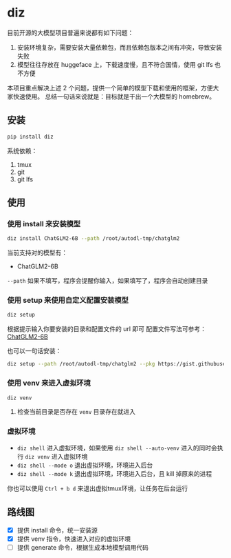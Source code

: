 # diz

目前开源的大模型项目普遍来说都有如下问题：
1. 安装环境复杂，需要安装大量依赖包，而且依赖包版本之间有冲突，导致安装失败
2. 模型往往存放在 huggeface 上，下载速度慢，且不符合国情，使用 git lfs 也不方便

本项目重点解决上述 2 个问题，提供一个简单的模型下载和使用的框架，方便大家快速使用。
总结一句话来说就是：目标就是干出一个大模型的 homebrew。

## 安装

```bash
pip install diz
```

系统依赖：
1. tmux
2. git
3. git lfs

## 使用

### 使用 install 来安装模型
```bash
diz install ChatGLM2-6B --path /root/autodl-tmp/chatglm2
```
当前支持对的模型有：
- ChatGLM2-6B

`--path` 如果不填写，程序会提醒你输入，如果填写了，程序会自动创建目录

### 使用 setup 来使用自定义配置安装模型
```bash
diz setup
```
根据提示输入你要安装的目录和配置文件的 url 即可
配置文件写法可参考：[ChatGLM2-6B](https://gist.githubusercontent.com/mjason/a616dcb8f9fd09fb2c7fb18ff3bb6279/raw/bb530a7d4101edf8aa474883d1f54a6aef58bc44/chatglm2-6b.yml)

也可以一句话安装：
```bash
diz setup --path /root/autodl-tmp/chatglm2 --pkg https://gist.githubusercontent.com/mjason/a616dcb8f9fd09fb2c7fb18ff3bb6279/raw/bb530a7d4101edf8aa474883d1f54a6aef58bc44/chatglm2-6b.yml
```

### 使用 venv 来进入虚拟环境
```bash
diz venv
```
1. 检查当前目录是否存在 `venv` 目录存在就进入

### 虚拟环境

- `diz shell` 进入虚拟环境，如果使用 `diz shell --auto-venv` 进入的同时会执行 `diz venv` 进入虚拟环境
- `diz shell --mode o` 退出虚拟环境，环境进入后台
- `diz shell --mode k` 退出虚拟环境，环境进入后台，且 kill 掉原来的进程

你也可以使用 `Ctrl + b d` 来退出虚拟tmux环境，让任务在后台运行

## 路线图
- [x] 提供 install 命令，统一安装源
- [x] 提供 venv 指令，快速进入对应的虚拟环境
- [ ] 提供 generate 命令，根据生成本地模型调用代码